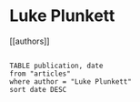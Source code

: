 # Luke Plunkett

[[authors]]

```dataview

TABLE publication, date
from "articles"
where author = "Luke Plunkett"
sort date DESC

```